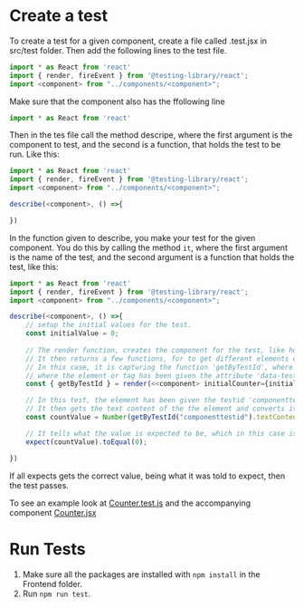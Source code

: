 # Create a test
To create a test for a given component, create a file called <component>.test.jsx in src/test folder.
Then add the following lines to the test file.
```js
import * as React from 'react'
import { render, fireEvent } from '@testing-library/react';
import <component> from "../components/<component>";
```
Make sure that the component also has the ffollowing line 
```js
import * as React from 'react'
```

Then in the tes file call the method descripe, where the first argument is the component to test, and the second is a function, that holds the test to be run. Like this:
```js
import * as React from 'react'
import { render, fireEvent } from '@testing-library/react';
import <component> from "../components/<component>";

describe(<component>, () =>{

})
```
In the function given to describe, you make your test for the given component. You do this by calling the method `it`, where the first argument is the name of the test, and the second argument is a function that holds the test, like this: 
```js 
import * as React from 'react'
import { render, fireEvent } from '@testing-library/react';
import <component> from "../components/<component>";

describe(<component>, () =>{
    // setup the initial values for the test.
    const initialValue = 0;
    
    // The render function, creates the component for the test, like how you instansiate a class in java.
    // It then returns a few functions, for to get different elements of the test dom.
    // In this case, it is capturing the function 'getByTestId', where it gets an element from the component
    // where the element or tag has been given the attribute 'data-testid=' with some value.
    const { getByTestId } = render(<<component> initialCounter={initialValue} />);

    // In this test, the element has been given the testid 'componenttestid'.
    // It then gets the text content of the the element and converts it to a number
    const countValue = Number(getByTestId("componenttestid").textContent);

    // It tells what the value is expected to be, which in this case is 0.
    expect(countValue).toEqual(0);

})
```
If all expects gets the correct value, being what it was told to expect, then the test passes.

To see an example look at [Counter.test.js](../Frontend/src/test/Counter.test.jsx) and the accompanying component [Counter.jsx](../Frontend/src/components/Counter.jsx)


# Run Tests

1. Make sure all the packages are installed with `npm install` in the Frontend folder.
2. Run `npm run test`.